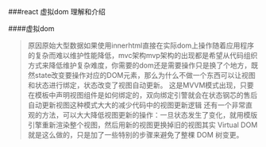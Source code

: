 ###react 虚拟dom 理解和介绍

####虚拟dom
>原因原始大型数据如果使用innerhtml直接在实际dom上操作随着应用程序的复杂而难以维护性能降低，mvc架构mvp架构的出现都是希望从代码组织方式来降低维护复杂难度，你需要的dom还是需要操作只是换了个地方，既然state改变要操作对应的DOM元素，那么为什么不做一个东西可以让视图和状态进行绑定，状态改变了视图自动更新。
>这是MVVM模式出现，只要在模板中声明视图组件是如何绑定的，双向绑定引警就会在状态钢芯的售后自动更新视图这种模式大大的减少代码中的视图更新逻辑
>还有一个非常直观的方法，可以大大降低视图更新的操作：一旦状态发生了变化，就用模版引擎重新渲染整个视图，然后用新的视图更换掉旧的视图其实 Virtual DOM 就是这么做的，只是加了一些特别的步骤来避免了整棵 DOM 树变更。


   